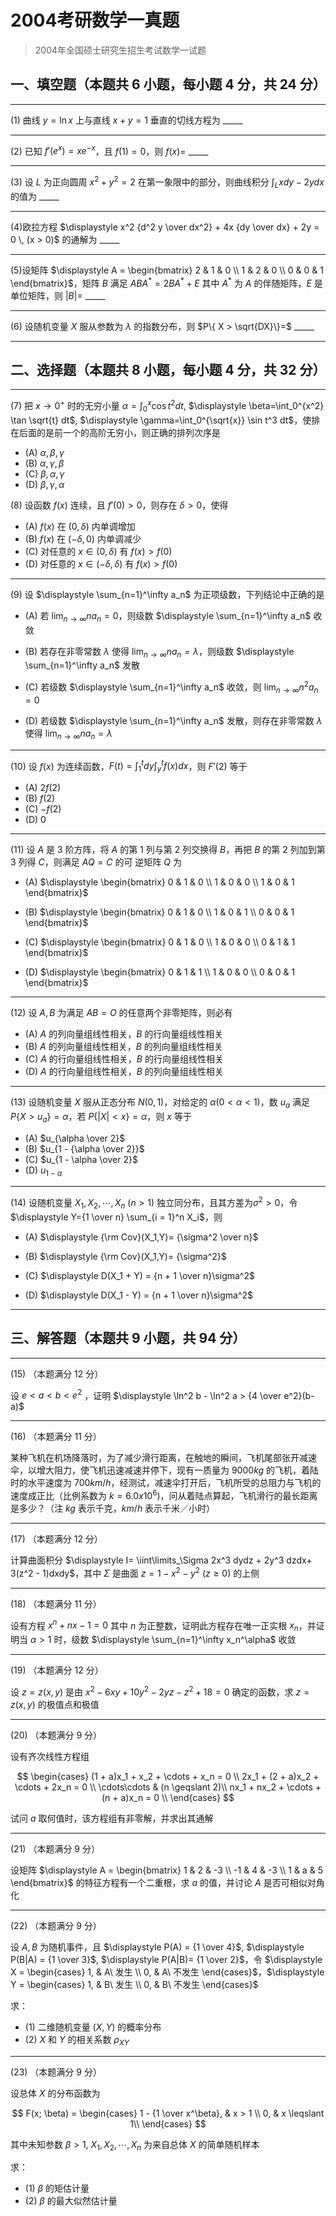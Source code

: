 # 2004考研数学一真题

[annotation]: <id> (fa968ba3-26ad-46be-8688-f34805d703dc)
[annotation]: <status> (public)
[annotation]: <create_time> (2021-03-11 13:55:17)
[annotation]: <category> (数学理论)
[annotation]: <tags> (考研数学)
[annotation]: <comments> (true)
[annotation]: <topic> (考研数学一真题)
[annotation]: <index> (-2004)
[annotation]: <url> (http://blog.ccyg.studio/article/fa968ba3-26ad-46be-8688-f34805d703dc)

> 2004年全国硕士研究生招生考试数学一试题

## 一、填空题（本题共 6 小题，每小题 4 分，共 24 分）

---

(1) 曲线 $y= \ln x$ 上与直线 $x+y=1$ 垂直的切线方程为 \_\_\_\_\_

---

(2) 已知 $f'(e^x)= xe^{-x}$，且 $f(1) = 0$，则 $f(x)=$ \_\_\_\_\_

---

(3) 设 $L$ 为正向圆周 $x^2 + y^2 = 2$ 在第一象限中的部分，则曲线积分 $\displaystyle \int_L xdy - 2ydx$ 的值为 \_\_\_\_\_

---

(4)欧拉方程 $\displaystyle x^2 {d^2 y \over dx^2} + 4x {dy \over dx} + 2y = 0 \, (x > 0)$ 的通解为 \_\_\_\_\_

---

(5)设矩阵  $\displaystyle A = \begin{bmatrix} 2 & 1 & 0 \\ 1 & 2 & 0 \\ 0 & 0 & 1 \end{bmatrix}$，矩阵 $B$ 满足 $ABA^* = 2BA^* + E$ 其中 $A^*$ 为 $A$ 的伴随矩阵，$E$ 是单位矩阵，则 $|B|=$ \_\_\_\_\_

---

(6) 设随机变量 $X$ 服从参数为 $\lambda$ 的指数分布，则 $P\{ X > \sqrt{DX}\}=$ \_\_\_\_\_

---

## 二、选择题（本题共 8 小题，每小题 4 分，共 32 分）

---

(7) 把 $x\to 0^+$ 时的无穷小量 $\displaystyle \alpha=\int_0^x \cos t^2 dt$, $\displaystyle \beta=\int_0^{x^2} \tan \sqrt{t} dt$, $\displaystyle \gamma=\int_0^{\sqrt{x}} \sin t^3 dt$，使排在后面的是前一个的高阶无穷小，则正确的排列次序是

- (A) $\alpha,\beta,\gamma$
- (B) $\alpha,\gamma,\beta$
- (C) $\beta,\alpha,\gamma$
- (D) $\beta, \gamma, \alpha$

(8) 设函数 $f(x)$ 连续，且 $f'(0) > 0$，则存在 $\delta > 0$，使得

- (A) $f(x)$ 在 $(0, \delta)$ 内单调增加
- (B) $f(x)$ 在 $(-\delta,0)$ 内单调减少
- (C) 对任意的 $x \in (0,\delta)$ 有 $f(x) > f(0)$
- (D) 对任意的 $x \in (-\delta, \delta)$ 有 $f(x)> f(0)$

---

(9) 设 $\displaystyle \sum_{n=1}^\infty a_n$ 为正项级数，下列结论中正确的是

- (A) 若 $\displaystyle \lim_{n\to \infty} na_n=0$，则级数 $\displaystyle \sum_{n=1}^\infty a_n$ 收敛

- (B) 若存在非零常数 $\lambda$ 使得  $\displaystyle \lim_{n\to \infty} na_n=\lambda$，则级数 $\displaystyle \sum_{n=1}^\infty a_n$ 发散

- (C) 若级数 $\displaystyle \sum_{n=1}^\infty a_n$ 收敛，则  $\displaystyle \lim_{n\to \infty} n^2a_n=0$
- (D) 若级数 $\displaystyle \sum_{n=1}^\infty a_n$ 发散，则存在非零常数 $\lambda$ 使得 $\displaystyle \lim_{n\to \infty} na_n=\lambda$

---

(10) 设 $f(x)$ 为连续函数，$\displaystyle F(t) = \int_1^t dy \int_y^t f(x)dx$，则 $F'(2)$ 等于

- (A) $2f(2)$
- (B) $f(2)$
- (C) $-f(2)$
- (D) $0$

---

(11) 设 $A$ 是 $3$ 阶方阵，将 $A$ 的第 $1$ 列与第 $2$ 列交换得 $B$，再把 $B$ 的第 $2$ 列加到第 $3$ 列得 $C$，则满足 $AQ=C$ 的可
逆矩阵 $Q$ 为

- (A) $\displaystyle \begin{bmatrix} 0 & 1 & 0 \\ 1 & 0 & 0 \\ 1 & 0 & 1 \end{bmatrix}$

- (B) $\displaystyle \begin{bmatrix} 0 & 1 & 0 \\ 1 & 0 & 1 \\ 0 & 0 & 1 \end{bmatrix}$

- (C) $\displaystyle \begin{bmatrix} 0 & 1 & 0 \\ 1 & 0 & 0 \\ 0 & 1 & 1 \end{bmatrix}$

- (D) $\displaystyle \begin{bmatrix} 0 & 1 & 1 \\ 1 & 0 & 0 \\ 0 & 0 & 1 \end{bmatrix}$

---

(12) 设 $A,B$ 为满足 $AB=O$ 的任意两个非零矩阵，则必有

- (A) $A$ 的列向量组线性相关，$B$ 的行向量组线性相关
- (B) $A$ 的列向量组线性相关，$B$ 的列向量组线性相关
- (C) $A$ 的行向量组线性相关，$B$ 的行向量组线性相关
- (D) $A$ 的行向量组线性相关，$B$ 的列向量组线性相关

---

(13) 设随机变量 $X$ 服从正态分布 $N(0, 1)$，对给定的 $\alpha(0 <\alpha< 1)$，数 $u_a$ 满足 $P\{X > u_a \} = \alpha$，若 $P\{|X| < x \} = \alpha$，则 $x$ 等于

- (A) $u_{\alpha \over 2}$
- (B) $u_{1 - {\alpha \over 2}}$
- (C) $u_{1 - \alpha \over 2}$
- (D) $u_{1 - \alpha}$

---

(14) 设随机变量 $X_1, X_2,\cdots, X_n$ $(n > 1)$ 独立同分布，且其方差为$\sigma^2 > 0$，令 $\displaystyle Y={1 \over n} \sum_{i = 1}^n X_i$，则

- (A) $\displaystyle {\rm Cov}(X_1,Y)= {\sigma^2 \over n}$

- (B) $\displaystyle {\rm Cov}(X_1,Y)= {\sigma^2}$

- (C) $\displaystyle D(X_1 + Y) = {n + 1 \over n}\sigma^2$

- (D) $\displaystyle D(X_1 - Y) = {n + 1 \over n}\sigma^2$

---

## 三、解答题（本题共 9 小题，共 94 分）

---

(15) （本题满分 12 分）

设 $e <a < b < e^2$ ，证明 $\displaystyle \ln^2 b - \ln^2 a > {4 \over e^2}(b-a)$

---

(16) （本题满分 11 分）

某种飞机在机场降落时，为了减少滑行距离，在触地的瞬间，飞机尾部张开减速伞，以增大阻力，使飞机迅速减速并停下，现有一质量为 $9000kg$ 的飞机，着陆时的水平速度为 $700km/h$，经测试，减速伞打开后，飞机所受的总阻力与飞机的速度成正比（比例系数为 $k = 6.0 x 10^6$)，问从着陆点算起，飞机滑行的最长距离是多少？（注 $kg$ 表示千克，$km/h$ 表示千米／小时）

---

(17) （本题满分 12 分）

计算曲面积分 $\displaystyle I= \iint\limits_\Sigma 2x^3 dydz + 2y^3 dzdx+ 3(z^2 - 1)dxdy$，其中 $\Sigma$ 是曲面 $z = 1 - x^2 - y^2$ $(z \geqslant 0)$ 的上侧

---

(18) （本题满分 11 分）

设有方程 $x^n+nx-1=0$ 其中 $n$ 为正整数，证明此方程存在唯一正实根 $x_n$，并证明当 $\alpha>1$ 时，级数 $\displaystyle \sum_{n=1}^\infty x_n^\alpha$ 收敛

---

(19) （本题满分 12 分）

设 $z = z(x,y)$ 是由 $x^2 - 6xy + 10y^2 - 2yz - z^2 + 18 = 0$ 确定的函数，求 $z = z(x,y)$ 的极值点和极值

---

(20) （本题满分 9 分）

设有齐次线性方程组

$$
\begin{cases}
(1 + a)x_1 + x_2 + \cdots + x_n = 0 \\
2x_1 + (2 + a)x_2 + \cdots + 2x_n = 0 \\
\cdots\cdots & (n \geqslant 2)\\
nx_1 + nx_2 + \cdots + (n + a)x_n = 0 \\
\end{cases}
$$

试问 $a$ 取何值时，该方程组有非零解，并求出其通解

---

(21) （本题满分 9 分）

设矩阵 $\displaystyle A = \begin{bmatrix} 1 & 2 & -3 \\ -1 & 4 & -3 \\ 1 & a & 5 \end{bmatrix}$ 的特征方程有一个二重根，求 $a$ 的值，并讨论 $A$ 是否可相似对角化

---

(22) （本题满分 9 分）

设 $A,B$ 为随机事件，且 $\displaystyle P(A) = {1 \over 4}$, $\displaystyle P(B|A) = {1 \over 3}$, $\displaystyle P(A|B)= {1 \over 2}$，令 $\displaystyle X = \begin{cases} 1, & A\ 发生 \\ 0, & A\ 不发生 \end{cases}$，$\displaystyle Y = \begin{cases} 1, & B\ 发生 \\ 0, & B\ 不发生 \end{cases}$

求：

- (1) 二维随机变量 $(X,Y)$ 的概率分布
- (2) $X$ 和 $Y$ 的相关系数 $\rho_{XY}$

---

(23) （本题满分 9 分）

设总体 $X$ 的分布函数为

$$
F(x; \beta) = \begin{cases}
1 - {1 \over x^\beta}, & x > 1 \\
0, & x \leqslant 1\\
\end{cases}
$$

其中未知参数 $\beta > 1$, $X_1, X_2, \cdots, X_n$ 为来自总体 $X$ 的简单随机样本

求：

- (1) $\beta$ 的矩估计量
- (2) $\beta$ 的最大似然估计量